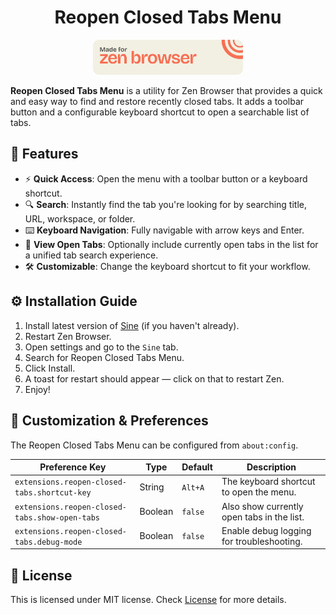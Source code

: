 <h1 align="center">Reopen Closed Tabs Menu</h1>
<div align="center">
    <a href="https://zen-browser.app/">
        <img width="240" alt="zen-badge-dark" src="https://raw.githubusercontent.com/heyitszenithyt/zen-browser-badges/fb14dcd72694b7176d141c774629df76af87514e/light/zen-badge-light.png" />
    </a>
</div>

**Reopen Closed Tabs Menu** is a utility for Zen Browser that provides a quick and easy way to find and restore recently closed tabs. It adds a toolbar button and a configurable keyboard shortcut to open a searchable list of tabs.

## 🌟 Features

- ⚡ **Quick Access**: Open the menu with a toolbar button or a keyboard shortcut.
- 🔍 **Search**: Instantly find the tab you're looking for by searching title, URL, workspace, or folder.
- ⌨️ **Keyboard Navigation**: Fully navigable with arrow keys and Enter.
- 📖 **View Open Tabs**: Optionally include currently open tabs in the list for a unified tab search experience.
- 🛠️ **Customizable**: Change the keyboard shortcut to fit your workflow.

## ⚙️ Installation Guide

1. Install latest version of [Sine](https://github.com/CosmoCreeper/Sine) (if you haven't already).
2. Restart Zen Browser.
3. Open settings and go to the `Sine` tab.
4. Search for Reopen Closed Tabs Menu.
5. Click Install.
6. A toast for restart should appear — click on that to restart Zen.
7. Enjoy!

## 🎨 Customization & Preferences

The Reopen Closed Tabs Menu can be configured from `about:config`.

| Preference Key                                     | Type    | Default | Description                               |
| -------------------------------------------------- | ------- | ------- | ----------------------------------------- |
| `extensions.reopen-closed-tabs.shortcut-key`       | String  | `Alt+A` | The keyboard shortcut to open the menu.   |
| `extensions.reopen-closed-tabs.show-open-tabs`     | Boolean | `false` | Also show currently open tabs in the list.|
| `extensions.reopen-closed-tabs.debug-mode`         | Boolean | `false` | Enable debug logging for troubleshooting. |


## 📜 License

This is licensed under MIT license. Check [License](../LICENSE) for more details.

